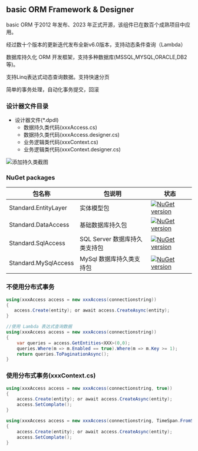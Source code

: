 ## basic ORM Framework & Designer

basic ORM 于2012 年发布、2023 年正式开源，该组件已在数百个成熟项目中应用。

经过数十个版本的更新迭代发布全新v6.0版本，支持动态条件查询（Lambda）

数据库持久化 ORM 开发框架，支持多种数据库(MSSQL,MYSQL,ORACLE,DB2等)。

支持Linq表达式动态查询数据。支持快速分页

简单的事务处理，自动化事务提交，回滚

### 设计器文件目录

 - 设计器文件(*.dpdl)
    - 数据持久类代码(xxxAccess.cs)
    - 数据持久类代码(xxxAccess.designer.cs)
    - 业务逻辑类代码(xxxContext.cs)
    - 业务逻辑类代码(xxxContext.designer.cs)

![添加持久类截图](https://foruda.gitee.com/images/1675321661518283746/d0f9f8f5_665445.png "append.png")

### NuGet packages
| 包名称 | 包说明 | 状态 |
| ---- | ------- | ------ |
| Standard.EntityLayer | 实体模型包 | [![NuGet version](https://badge.fury.io/nu/Standard.EntityLayer.svg)](https://badge.fury.io/nu/Standard.EntityLayer) |
| Standard.DataAccess | 基础数据库持久包 | [![NuGet version](https://badge.fury.io/nu/Standard.DataAccess.svg)](https://badge.fury.io/nu/Standard.DataAccess) |
| Standard.SqlAccess | SQL Server 数据库持久类支持包 | [![NuGet version](https://badge.fury.io/nu/Standard.SqlAccess.svg)](https://badge.fury.io/nu/Standard.SqlAccess) |
| Standard.MySqlAccess  | MySql 数据库持久类支持包 | [![NuGet version](https://badge.fury.io/nu/Standard.MySqlAccess.svg)](https://badge.fury.io/nu/Standard.MySqlAccess) |

### 不使用分布式事务
```c#
using(xxxAccess access = new xxxAccess(connectionstring))
{
   access.Create(entity); or await access.CreateAsync(entity);
}

//使用 Lambda 表达式查询数据
using(xxxAccess access = new xxxAccess(connectionstring))
{
    var queries = access.GetEntities<XXX>(0,0);
    queries.Where(m => m.Enabled == true).Where(m => m.Key >= 1);
    return queries.ToPaginationAsync();
}
```

### 使用分布式事务(xxxContext.cs)
```c#
using(xxxAccess access = new xxxAccess(connectionstring, true))
{   
    access.Create(entity); or await access.CreateAsync(entity);
    access.SetComplate();
}

using(xxxAccess access = new xxxAccess(connectionstring, TimeSpan.FromSeconds(60)))
{   
    access.Create(entity); or await access.CreateAsync(entity);
    access.SetComplate();
}
```